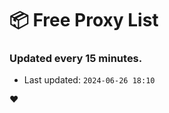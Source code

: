# :package: Free Proxy List
### Updated every 15 minutes.

- Last updated: `2024-06-26 18:10`

:heart:
